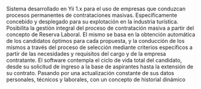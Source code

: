 Sistema desarrollado en Yii 1.x para el uso de empresas que conduzcan procesos permanentes de contrataciones masivas. Específicamente concebido y desplegado para su explotación en la industria turística. Posibilita la gestión integral del proceso de contratación masiva a partir del concepto de Reserva Laboral. El mismo se basa en la obtención automática de los candidatos óptimos para cada propuesta, y la conducción de los mismos a través del proceso de selección mediante criterios específicos a partir de las necesidades y requisitos del cargo y de la empresa contratante. El software contempla el ciclo de vida total del candidato, desde su solicitud de ingreso a la base de aspirantes hasta la extensión de su contrato. Pasando por una actualización constante de sus datos personales, técnicos y laborales, con un concepto de historial dinámico 
